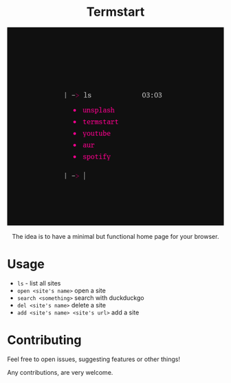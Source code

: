 <div align="center">

# Termstart

<img src="preview.png">

The idea is to have a minimal but functional home page for your browser.

</div>

# Usage

- `ls` - list all sites
- `open <site's name>` open a site
- `search <something>` search with duckduckgo
- `del <site's name>` delete a site
- `add <site's name> <site's url>` add a site

# Contributing

Feel free to open issues, suggesting features or other things!

Any contributions, are very welcome.
